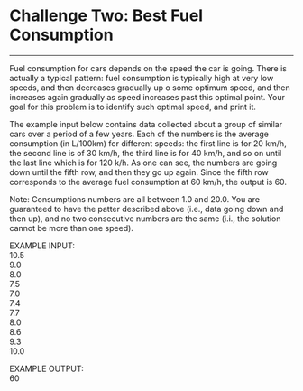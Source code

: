 # Challenge Two: Best Fuel Consumption
---
Fuel consumption for cars depends on the speed the car is going. There is actually a typical pattern: fuel consumption is typically high at very low speeds, and then decreases gradually up o some optimum speed, and then increases again gradually as speed increases past this optimal point. Your goal for this problem is to identify such optimal speed, and print it.</br>

The example input below contains data collected about a group of similar cars over a period of a few years. Each of the numbers is the average consumption (in L/100km) for different speeds: the first line is for 20 km/h, the second line is of 30 km/h, the third line is for 40 km/h, and so on until the last line which is for 120 k/h. As one can see, the numbers are going down until the fifth row, and then they go up again. Since the fifth row corresponds to the average fuel consumption at 60 km/h, the output is 60.</br>

Note: Consumptions numbers are all between 1.0 and 20.0. You are guaranteed to have the patter described above (i.e., data going down and then up), and no two consecutive numbers are the same (i.i., the solution cannot be more than one speed).</br>

EXAMPLE INPUT:</br>
10.5</br>
9.0</br>
8.0</br>
7.5</br>
7.0</br>
7.4</br>
7.7</br>
8.0</br>
8.6</br>
9.3</br>
10.0</br>

EXAMPLE OUTPUT:</br>
60</br>
